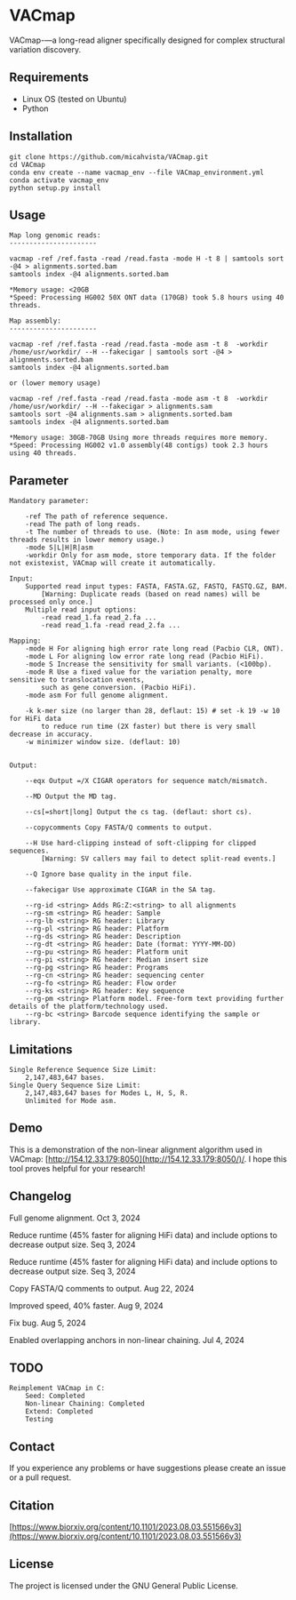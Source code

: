 # VACmap
VACmap-—a long-read aligner specifically designed for complex structural variation discovery.


Requirements
------------

- Linux OS (tested on Ubuntu)
- Python

Installation
------------

    git clone https://github.com/micahvista/VACmap.git
    cd VACmap
    conda env create --name vacmap_env --file VACmap_environment.yml
    conda activate vacmap_env
    python setup.py install

Usage
----------------------  

    Map long genomic reads:
    ---------------------- 
    
    vacmap -ref /ref.fasta -read /read.fasta -mode H -t 8 | samtools sort -@4 > alignments.sorted.bam
    samtools index -@4 alignments.sorted.bam
    
    *Memory usage: <20GB
    *Speed: Processing HG002 50X ONT data (170GB) took 5.8 hours using 40 threads.
    
    Map assembly:
    ---------------------- 

    vacmap -ref /ref.fasta -read /read.fasta -mode asm -t 8  -workdir /home/usr/workdir/ --H --fakecigar | samtools sort -@4 > alignments.sorted.bam
    samtools index -@4 alignments.sorted.bam
    
    or (lower memory usage)
    
    vacmap -ref /ref.fasta -read /read.fasta -mode asm -t 8  -workdir /home/usr/workdir/ --H --fakecigar > alignments.sam
    samtools sort -@4 alignments.sam > alignments.sorted.bam
    samtools index -@4 alignments.sorted.bam
    
    *Memory usage: 30GB-70GB Using more threads requires more memory.
    *Speed: Processing HG002 v1.0 assembly(48 contigs) took 2.3 hours using 40 threads.

Parameter
----------------------  
    Mandatory parameter:
    
        -ref The path of reference sequence. 
        -read The path of long reads. 
        -t The number of threads to use. (Note: In asm mode, using fewer threads results in lower memory usage.)
        -mode S|L|H|R|asm
        -workdir Only for asm mode, store temporary data. If the folder not existexist, VACmap will create it automatically.

    Input:
        Supported read input types: FASTA, FASTA.GZ, FASTQ, FASTQ.GZ, BAM.
            [Warning: Duplicate reads (based on read names) will be processed only once.]
        Multiple read input options:
            -read read_1.fa read_2.fa ...
            -read read_1.fa -read read_2.fa ...

    Mapping:
        -mode H For aligning high error rate long read (Pacbio CLR, ONT). 
        -mode L For aligning low error rate long read (Pacbio HiFi). 
        -mode S Increase the sensitivity for small variants. (<100bp).
        -mode R Use a fixed value for the variation penalty, more sensitive to translocation events, 
            such as gene conversion. (Pacbio HiFi). 
        -mode asm For full genome alignment.   
        
        -k k-mer size (no larger than 28, deflaut: 15) # set -k 19 -w 10 for HiFi data 
            to reduce run time (2X faster) but there is very small decrease in accuracy.
        -w minimizer window size. (deflaut: 10)

    
    Output: 

        --eqx Output =/X CIGAR operators for sequence match/mismatch.
        
        --MD Output the MD tag.
        
        --cs[=short|long] Output the cs tag. (deflaut: short cs).
        
        --copycomments Copy FASTA/Q comments to output. 

        --H Use hard-clipping instead of soft-clipping for clipped sequences.
            [Warning: SV callers may fail to detect split-read events.]

        --Q Ignore base quality in the input file.

        --fakecigar Use approximate CIGAR in the SA tag.
    
        --rg-id <string> Adds RG:Z:<string> to all alignments
        --rg-sm <string> RG header: Sample 
        --rg-lb <string> RG header: Library 
        --rg-pl <string> RG header: Platform
        --rg-ds <string> RG header: Description
        --rg-dt <string> RG header: Date (format: YYYY-MM-DD)
        --rg-pu <string> RG header: Platform unit 
        --rg-pi <string> RG header: Median insert size
        --rg-pg <string> RG header: Programs 
        --rg-cn <string> RG header: sequencing center
        --rg-fo <string> RG header: Flow order 
        --rg-ks <string> RG header: Key sequence 
        --rg-pm <string> Platform model. Free-form text providing further details of the platform/technology used.
        --rg-bc <string> Barcode sequence identifying the sample or library.



Limitations
----------------------  

    Single Reference Sequence Size Limit: 
        2,147,483,647 bases.
    Single Query Sequence Size Limit:
        2,147,483,647 bases for Modes L, H, S, R.
        Unlimited for Mode asm.
        

Demo
-------
This is a demonstration of the non-linear alignment algorithm used in VACmap: [http://154.12.33.179:8050](http://154.12.33.179:8050/)/. I hope this tool proves helpful for your research!


Changelog
---------

Full genome alignment. Oct 3, 2024

Reduce runtime (45% faster for aligning HiFi data) and include options to decrease output size. Seq 3, 2024

Reduce runtime (45% faster for aligning HiFi data) and include options to decrease output size. Seq 3, 2024

Copy FASTA/Q comments to output. Aug 22, 2024

Improved speed, 40% faster. Aug 9, 2024

Fix bug. Aug 5, 2024

Enabled overlapping anchors in non-linear chaining. Jul 4, 2024


TODO
---------

    Reimplement VACmap in C:
        Seed: Completed
        Non-linear Chaining: Completed
        Extend: Completed
        Testing

Contact
-------

If you experience any problems or have suggestions please create an issue or a pull request.


Citation
---------

[https://www.biorxiv.org/content/10.1101/2023.08.03.551566v3](https://www.biorxiv.org/content/10.1101/2023.08.03.551566v3)

License
-------

The project is licensed under the GNU General Public License.
